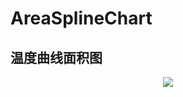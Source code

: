 # AreaSplineChart
温度曲线面积图
-----------------------------------------------

<div align="center">
    <img src="https://github.com/FPhoenixCorneaE/AreaSplineChart/blob/master/image/preview.jpeg"/>
</div>
